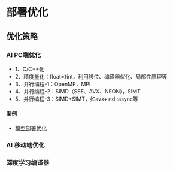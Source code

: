 # 部署优化
## 优化策略
### AI PC端优化
- 1、C/C++化
- 2、精度量化：float=》int，利用移位、编译器优化、局部性原理等
- 3、并行编程-1：OpenMP，MPI
- 4、并行编程-2：SIMD（SSE、AVX、NEON），SIMT
- 5、并行编程-3：SIMD+SIMT，如avx+std::async等

#### 案例
- [模型部署优化](./deployment/README.md)

### AI 移动端优化

### 深度学习编译器
